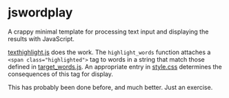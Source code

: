 # jswordplay

A crappy minimal template for processing text input and displaying the results with JavaScript.

[texthighlight.js](texthighlight.js) does the work. The `highlight_words` function attaches a `<span class="highlighted">` tag to words in a string that match those defined in [target_words.js](target_words.js). An appropriate entry in [style.css](style.css) determines the consequences of this tag for display.

This has probably been done before, and much better. Just an exercise.
